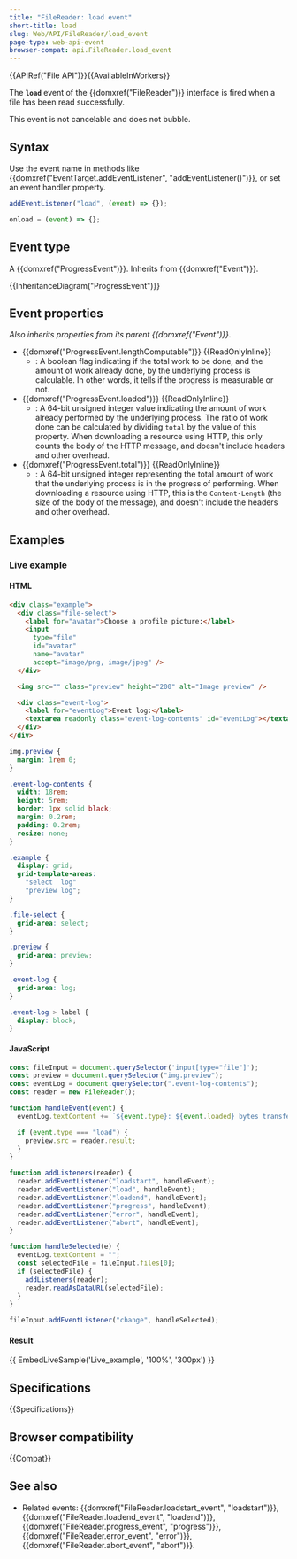 ```yaml
---
title: "FileReader: load event"
short-title: load
slug: Web/API/FileReader/load_event
page-type: web-api-event
browser-compat: api.FileReader.load_event
---
```


{{APIRef("File API")}}{{AvailableInWorkers}}

The **`load`** event of the {{domxref("FileReader")}} interface is fired when a file has been read successfully.

This event is not cancelable and does not bubble.

## Syntax

Use the event name in methods like {{domxref("EventTarget.addEventListener", "addEventListener()")}}, or set an event handler property.

```js
addEventListener("load", (event) => {});

onload = (event) => {};
```

## Event type

A {{domxref("ProgressEvent")}}. Inherits from {{domxref("Event")}}.

{{InheritanceDiagram("ProgressEvent")}}

## Event properties

_Also inherits properties from its parent {{domxref("Event")}}_.

- {{domxref("ProgressEvent.lengthComputable")}} {{ReadOnlyInline}}
  - : A boolean flag indicating if the total work to be done, and the amount of work already done, by the underlying process is calculable. In other words, it tells if the progress is measurable or not.
- {{domxref("ProgressEvent.loaded")}} {{ReadOnlyInline}}
  - : A 64-bit unsigned integer value indicating the amount of work already performed by the underlying process. The ratio of work done can be calculated by dividing `total` by the value of this property. When downloading a resource using HTTP, this only counts the body of the HTTP message, and doesn't include headers and other overhead.
- {{domxref("ProgressEvent.total")}} {{ReadOnlyInline}}
  - : A 64-bit unsigned integer representing the total amount of work that the underlying process is in the progress of performing. When downloading a resource using HTTP, this is the `Content-Length` (the size of the body of the message), and doesn't include the headers and other overhead.

## Examples

### Live example

#### HTML

```html
<div class="example">
  <div class="file-select">
    <label for="avatar">Choose a profile picture:</label>
    <input
      type="file"
      id="avatar"
      name="avatar"
      accept="image/png, image/jpeg" />
  </div>

  <img src="" class="preview" height="200" alt="Image preview" />

  <div class="event-log">
    <label for="eventLog">Event log:</label>
    <textarea readonly class="event-log-contents" id="eventLog"></textarea>
  </div>
</div>
```

```css hidden
img.preview {
  margin: 1rem 0;
}

.event-log-contents {
  width: 18rem;
  height: 5rem;
  border: 1px solid black;
  margin: 0.2rem;
  padding: 0.2rem;
  resize: none;
}

.example {
  display: grid;
  grid-template-areas:
    "select  log"
    "preview log";
}

.file-select {
  grid-area: select;
}

.preview {
  grid-area: preview;
}

.event-log {
  grid-area: log;
}

.event-log > label {
  display: block;
}
```

#### JavaScript

```js
const fileInput = document.querySelector('input[type="file"]');
const preview = document.querySelector("img.preview");
const eventLog = document.querySelector(".event-log-contents");
const reader = new FileReader();

function handleEvent(event) {
  eventLog.textContent += `${event.type}: ${event.loaded} bytes transferred\n`;

  if (event.type === "load") {
    preview.src = reader.result;
  }
}

function addListeners(reader) {
  reader.addEventListener("loadstart", handleEvent);
  reader.addEventListener("load", handleEvent);
  reader.addEventListener("loadend", handleEvent);
  reader.addEventListener("progress", handleEvent);
  reader.addEventListener("error", handleEvent);
  reader.addEventListener("abort", handleEvent);
}

function handleSelected(e) {
  eventLog.textContent = "";
  const selectedFile = fileInput.files[0];
  if (selectedFile) {
    addListeners(reader);
    reader.readAsDataURL(selectedFile);
  }
}

fileInput.addEventListener("change", handleSelected);
```

#### Result

{{ EmbedLiveSample('Live_example', '100%', '300px') }}

## Specifications

{{Specifications}}

## Browser compatibility

{{Compat}}

## See also

- Related events: {{domxref("FileReader.loadstart_event", "loadstart")}}, {{domxref("FileReader.loadend_event", "loadend")}}, {{domxref("FileReader.progress_event", "progress")}}, {{domxref("FileReader.error_event", "error")}}, {{domxref("FileReader.abort_event", "abort")}}.
